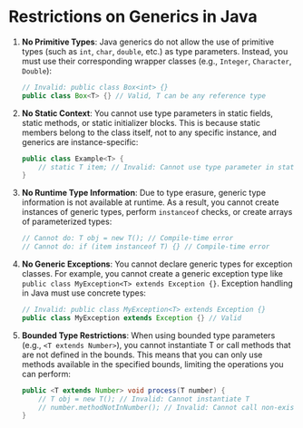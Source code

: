 
# Restrictions on Generics in Java

1. **No Primitive Types**: Java generics do not allow the use of primitive types (such as `int`, `char`, `double`, etc.) as type parameters. Instead, you must use their corresponding wrapper classes (e.g., `Integer`, `Character`, `Double`):
   ```java
   // Invalid: public class Box<int> {} 
   public class Box<T> {} // Valid, T can be any reference type
   ```

2. **No Static Context**: You cannot use type parameters in static fields, static methods, or static initializer blocks. This is because static members belong to the class itself, not to any specific instance, and generics are instance-specific:
   ```java
   public class Example<T> {
       // static T item; // Invalid: Cannot use type parameter in static context
   }
   ```

3. **No Runtime Type Information**: Due to type erasure, generic type information is not available at runtime. As a result, you cannot create instances of generic types, perform `instanceof` checks, or create arrays of parameterized types:
   ```java
   // Cannot do: T obj = new T(); // Compile-time error
   // Cannot do: if (item instanceof T) {} // Compile-time error
   ```

4. **No Generic Exceptions**: You cannot declare generic types for exception classes. For example, you cannot create a generic exception type like `public class MyException<T> extends Exception {}`. Exception handling in Java must use concrete types:
   ```java
   // Invalid: public class MyException<T> extends Exception {}
   public class MyException extends Exception {} // Valid
   ```

5. **Bounded Type Restrictions**: When using bounded type parameters (e.g., `<T extends Number>`), you cannot instantiate T or call methods that are not defined in the bounds. This means that you can only use methods available in the specified bounds, limiting the operations you can perform:
   ```java
   public <T extends Number> void process(T number) {
       // T obj = new T(); // Invalid: Cannot instantiate T
       // number.methodNotInNumber(); // Invalid: Cannot call non-existent methods
   }
   ```
